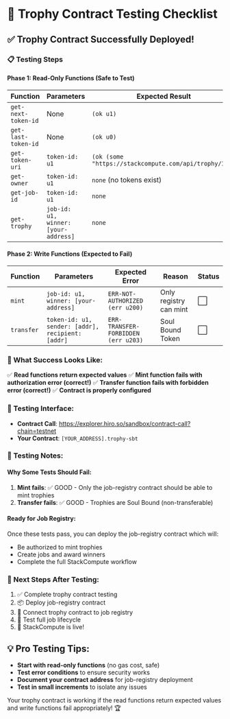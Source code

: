 # 🧪 Trophy Contract Testing Checklist

## ✅ **Trophy Contract Successfully Deployed!**

### **📋 Testing Steps**

#### **Phase 1: Read-Only Functions (Safe to Test)**

| Function | Parameters | Expected Result | Status |
|----------|------------|----------------|---------|
| `get-next-token-id` | None | `(ok u1)` | ⬜ |
| `get-last-token-id` | None | `(ok u0)` | ⬜ |
| `get-token-uri` | `token-id: u1` | `(ok (some "https://stackcompute.com/api/trophy/1"))` | ⬜ |
| `get-owner` | `token-id: u1` | `none` (no tokens exist) | ⬜ |
| `get-job-id` | `token-id: u1` | `none` | ⬜ |
| `get-trophy` | `job-id: u1, winner: [your-address]` | `none` | ⬜ |

#### **Phase 2: Write Functions (Expected to Fail)**

| Function | Parameters | Expected Error | Reason | Status |
|----------|------------|----------------|---------|---------|
| `mint` | `job-id: u1, winner: [your-address]` | `ERR-NOT-AUTHORIZED (err u200)` | Only registry can mint | ⬜ |
| `transfer` | `token-id: u1, sender: [addr], recipient: [addr]` | `ERR-TRANSFER-FORBIDDEN (err u203)` | Soul Bound Token | ⬜ |

### **🎯 What Success Looks Like:**

✅ **Read functions return expected values**
✅ **Mint function fails with authorization error (correct!)**
✅ **Transfer function fails with forbidden error (correct!)**
✅ **Contract is properly configured**

### **🔗 Testing Interface:**
- **Contract Call**: https://explorer.hiro.so/sandbox/contract-call?chain=testnet
- **Your Contract**: `[YOUR_ADDRESS].trophy-sbt`

### **📝 Testing Notes:**

#### **Why Some Tests Should Fail:**
1. **Mint fails**: ✅ GOOD - Only the job-registry contract should be able to mint trophies
2. **Transfer fails**: ✅ GOOD - Trophies are Soul Bound (non-transferable)

#### **Ready for Job Registry:**
Once these tests pass, you can deploy the job-registry contract which will:
- Be authorized to mint trophies
- Create jobs and award winners
- Complete the full StackCompute workflow

### **🚀 Next Steps After Testing:**
1. ✅ Complete trophy contract testing
2. 📦 Deploy job-registry contract  
3. 🔗 Connect trophy contract to job registry
4. 🧪 Test full job lifecycle
5. 🎉 StackCompute is live!

## **💡 Pro Testing Tips:**

- **Start with read-only functions** (no gas cost, safe)
- **Test error conditions** to ensure security works
- **Document your contract address** for job-registry deployment
- **Test in small increments** to isolate any issues

Your trophy contract is working if the read functions return expected values and write functions fail appropriately! 🏆
